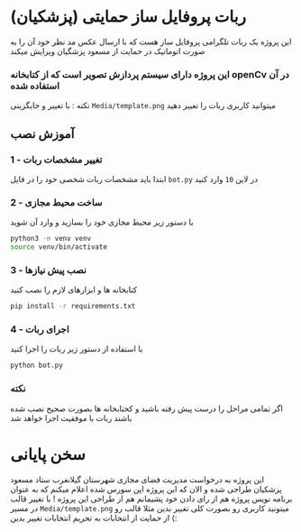 # ربات پروفایل ساز حمایتی (پزشکیان)
این پروژه یک ربات تلگرامی پروفایل ساز هست که با ارسال عکس مد نظر خود آن را به صورت اتوماتیک در حمایت از مسعود پزشگیان ویرایش میکند
### این پروژه دارای سیستم پردازش تصویر است که از کتابخانه openCv در آن استفاده شده
نکته : با تغییر و جایگزینی ```Media/template.png``` میتوانید کاربری ربات را تغییر دهید

## آموزش نصب

### 1 - تغییر مشخصات ربات
ابتدا باید مشخصات ربات شخصی خود را در فایل ```bot.py``` در لاین ```10``` وارد کنید

### 2 - ساخت محیط مجازی 
با دستور زیر محیط مجازی خود را بسازید و وارد آن شوید

```bash
python3 -m venv venv
source venv/bin/activate
```


### 3 - نصب پیش نیازها
کتابخانه ها و ابزارهای لازم را نصب کنید
```bash
pip install -r requirements.txt

```

### 4 -  اجرای ربات
با استفاده از دستور زیر ربات را اجرا کنید 
```bash
python bot.py
```

### نکته 
اگر تمامی مراحل را درست پیش رفته باشید و کحتابخانه ها بصورت صحیح نصب شده باشند ربات با موفقیت اجرا خواهد شد

# سخن پایانی
این پروژه به درخواست مدیریت فضای مجازی شهرستان گیلانغرب ستاد مسعود پزشکیان طراحی شده و الان که این پروژه اپن سورس شده اعلام میکنم که به عنوان برنامه نویس پروژه هم از رای دادن خود پشیمانم هم از طراحی این پروژه !
با تغییر قالب در مسیر ```Media/template.png``` میتونید کاربری رو بصورت کلی تغییر بدین
مثلا قالب رو از حمایت از انتخابات به تحریم انتخابات تغییر بدین (:
